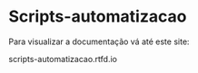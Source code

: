 # Scripts-automatizacao

Para visualizar a documentação vá até este site:

scripts-automatizacao.rtfd.io 
